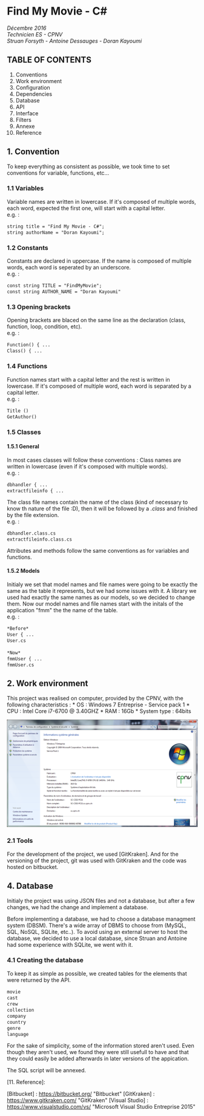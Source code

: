 # Find My Movie - C# #
_Décembre 2016_  
_Technicien ES -  CPNV_  
_Struan Forsyth - Antoine Dessauges - Doran Kayoumi_  
## TABLE OF CONTENTS
1. Conventions
2. Work environment
3. Configuration
4. Dependencies
5. Database
6. API
7. Interface
9. Filters
10. Annexe
11. Reference

## 1. Convention

To keep everything as consistent as possible, we took time to set conventions for variable, functions, etc...

### 1.1 Variables
Variable names are written in lowercase. If it's composed of multiple words, each word, expected the first one, will start with a capital letter.  
e.g. :

    string title = "Find My Movie - C#";
    string authorName = "Doran Kayoumi";

### 1.2 Constants
Constants are declared in uppercase. If the name is composed of multiple words, each word is seperated by an underscore.  
e.g. :  

    const string TITLE = "FindMyMovie";
    const string AUTHOR_NAME = "Doran Kayoumi"

### 1.3 Opening brackets
Opening brackets are blaced on the same line as the declaration (class, function, loop, condition, etc).  
e.g. :  

    Function() { ...
    Class() { ...

### 1.4 Functions
Function names start with a capital letter and the rest is written in lowercase. If it's composed of multiple word, each word is separated by a capital letter.  
e.g. :  

    Title ()
    GetAuthor()

### 1.5 Classes
#### 1.5.1 General
In most cases classes will follow these conventions :
Class names are written in lowercase (even if it's composed with multiple words).  
e.g. :  

    dbhandler { ...
    extractfileinfo { ...

 The class file names contain the name of the class (kind of necessary to know th nature of the file :D), then it will be followed by a *.class* and finished by the file extension.  
e.g. :  

    dbhandler.class.cs
    extractfileinfo.class.cs

Attributes and methods follow the same conventions as for variables and functions.

#### 1.5.2 Models
Initialy we set that model names and file names were going to be exactly the same as the table it represents, but we had some issues with it. A library we used had exactly the same names as our models, so we decided to change them.
Now our model names and file names start with the initals of the application "fmm" the the name of the table.  
e.g. :

    *Before*
    User { ...
    User.cs

    *Now*
    fmmUser { ...
    fmmUser.cs


## 2. Work environment
This project was realised on computer, provided by the CPNV, with the following characteristics :
    * OS : Windows 7 Entreprise - Service pack 1
    * CPU : Intel Core i7-6700 @ 3.40GHZ
    * RAM : 16Gb
    * System type : 64bits

![alt text][System configuration]

### 2.1 Tools
For the development of the project, we used [GitKraken]. And for the versioning of the project, git was used with GitKraken and the code was hosted on bitbucket.


## 4. Database
Initialy the project was using JSON files and not a database, but after a few changes, we had the change and implement a database.

Before implementing a database, we had to choose a database managment system (DBSM). There's a wide array of DBMS to choose from (MySQL, SQL, NoSQL, SQLite, etc..).
To avoid using an external server to host the database, we decided to use a local database, since Struan and Antoine had some experience with SQLite, we went with it.

### 4.1 Creating the database
To keep it as simple as possible, we created tables for the elements that were returned by the API.

    movie
    cast
    crew
    collection
    company
    country
    genre
    language


For the sake of simplicity, some of the information stored aren't used. Even though they aren't used, we found they were still usefull to have and that they could easily be added afterwards in later versions of the appication.

The SQL script will be annexed.


[11. Reference]:

[System configuration]: img/system-configuration.png     "System configuration"
[Bitbucket]           : https://bitbucket.org/           "Bitbucket"
[GitKraken]           : https://www.gitkraken.com/       "GitKraken"
[Visual Studio]       : https://www.visualstudio.com/vs/ "Microsoft Visual Studio Entreprise 2015"
